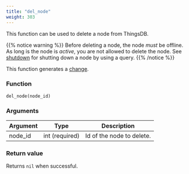 ```yaml
---
title: "del_node"
weight: 303
---
```


This function can be used to delete a node from ThingsDB.

{{% notice warning %}}
Before deleting a node, the node *must* be offline. As long is the node is *active*, you are not allowed
to delete the node. See [shutdown](../../node-api/shutdown) for shutting down a node by using a query.
{{% /notice %}}

This function generates a [change](../../overview/changes).

### Function

`del_node(node_id)`

### Arguments

Argument | Type | Description
-------- | ---- | -----------
node_id | int (required) | Id of the node to delete.

### Return value

Returns `nil` when successful.
